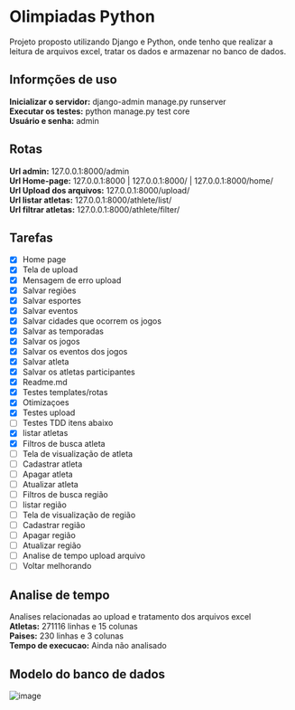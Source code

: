 # Olimpiadas Python
Projeto proposto utilizando Django e Python, onde tenho que realizar a leitura de arquivos excel, tratar os dados e armazenar no banco de dados.

## Informções de uso
**Inicializar o servidor:** django-admin manage.py runserver  
**Executar os testes:** python manage.py test core  
**Usuário e senha:** admin

## Rotas
**Url admin:** 127.0.0.1:8000/admin  
**Url Home-page:** 127.0.0.1:8000 | 127.0.0.1:8000/ | 127.0.0.1:8000/home/  
**Url Upload dos arquivos:** 127.0.0.1:8000/upload/   
**Url listar atletas:** 127.0.0.1:8000/athlete/list/  
**Url filtrar atletas:** 127.0.0.1:8000/athlete/filter/  

## Tarefas
- [X] Home page
- [X] Tela de upload
- [X] Mensagem de erro upload 
- [X] Salvar regiões
- [X] Salvar esportes
- [X] Salvar eventos
- [X] Salvar cidades que ocorrem os jogos
- [X] Salvar as temporadas
- [X] Salvar os jogos
- [X] Salvar os eventos dos jogos
- [X] Salvar atleta
- [X] Salvar os atletas participantes
- [X] Readme.md
- [X] Testes templates/rotas
- [X] Otimizaçoes
- [X] Testes upload
- [ ] Testes TDD itens abaixo
- [X] listar atletas
- [X] Filtros de busca atleta
- [ ] Tela de visualização de atleta
- [ ] Cadastrar atleta
- [ ] Apagar atleta
- [ ] Atualizar atleta
- [ ] Filtros de busca região
- [ ] listar região
- [ ] Tela de visualização de região
- [ ] Cadastrar região
- [ ] Apagar região
- [ ] Atualizar região
- [ ] Analise de tempo upload arquivo
- [ ] Voltar melhorando

## Analise de tempo  
Analises relacionadas ao upload e tratamento dos arquivos excel  
**Atletas:** 271116 linhas e 15 colunas  
**Paises:** 230 linhas e 3 colunas  
**Tempo de execucao:** Ainda não analisado  

## Modelo do banco de dados  

![image](https://user-images.githubusercontent.com/56879793/97129878-b6e74680-171e-11eb-992d-798cbc177b9a.png)
